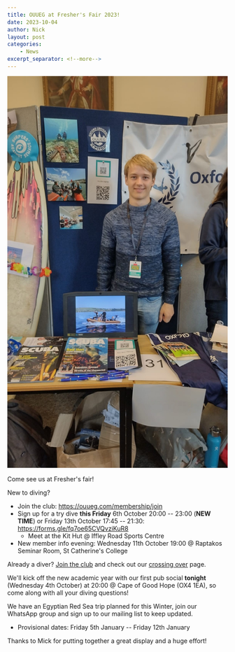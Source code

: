 ```yaml
---
title: OUUEG at Fresher's Fair 2023!
date: 2023-10-04
author: Nick
layout: post
categories:
    - News
excerpt_separator: <!--more-->
---
```


![](/assets/images/IMG-20231004-WA0000~2.jpg)

Come see us at Fresher's fair!

New to diving?
* Join the club: <https://ouueg.com/membership/join>
* Sign up for a try dive **this Friday** 6th October 20:00 -- 23:00 (**NEW TIME**) or Friday 13th October 17:45 -- 21:30: <https://forms.gle/fq7oe65CVQvziKuR8>
    * Meet at the Kit Hut @ Iffley Road Sports Centre
* New member info evening: Wednesday 11th October 19:00 @ Raptakos Seminar Room, St Catherine's College

<!--more-->

Already a diver? [Join the club](/membership/join) and check out our [crossing over](/membership/crossing-over) page.

We'll kick off the new academic year with our first pub social **tonight** (Wednesday 4th October) at 20:00 @ Cape of Good Hope (OX4 1EA), so come along with all your diving questions!

We have an Egyptian Red Sea trip planned for this Winter, join our WhatsApp group and sign up to our mailing list to keep updated.
* Provisional dates: Friday 5th January -- Friday 12th January

Thanks to Mick for putting together a great display and a huge effort!

